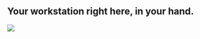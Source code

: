 <?php require("../../entete.php");?> <?php require("../../base.php");?> <?php require("../../fonctions.php");?>

<div id="corps">

<h2>Your workstation right here, in your hand.</h2>

<img src="Images/earth.png" />

</div>
</body>
</html>
